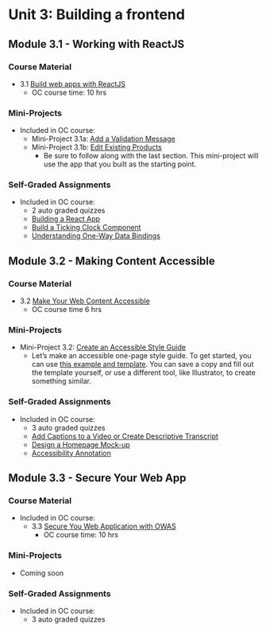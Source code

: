 # Unit 3: Building a frontend


## Module 3.1 - Working with ReactJS

### Course Material

* 3.1 [Build web apps with ReactJS](https://openclassrooms.com/en/courses/4286486-build-web-apps-with-reactjs)
   * OC course time: 10 hrs

### Mini-Projects

* Included in OC course:
   * Mini-Project 3.1a: [Add a Validation Message](https://openclassrooms.com/en/courses/4286486-build-web-apps-with-reactjs/4317901-practice-add-a-validation-message)
   * Mini-Project 3.1b: [Edit Existing Products](https://openclassrooms.com/en/courses/4286486-build-web-apps-with-reactjs/4317921-practice-extend-the-form-functionality-to-edit-existing-products)
      * Be sure to follow along with the last section. This mini-project will use the app that you built as the starting point.

### Self-Graded Assignments

* Included in OC course:
   * 2 auto graded quizzes
   * [Building a React App](https://openclassrooms.com/en/courses/4286486-build-web-apps-with-reactjs/4286676-use-create-react-app-to-build-your-react-app)
   * [Build a Ticking Clock Component](https://openclassrooms.com/en/courses/4286486-build-web-apps-with-reactjs/4286711-build-a-ticking-clock-component)
   * [Understanding One-Way Data Bindings](https://openclassrooms.com/en/courses/4286486-build-web-apps-with-reactjs/4286721-understand-one-way-data-bindings)

## Module 3.2 - Making Content Accessible

### Course Material

* 3.2 [Make Your Web Content Accessible](https://openclassrooms.com/en/courses/6663451-make-your-web-content-accessible)
   * OC course time 6 hrs

### Mini-Projects

* Mini-Project 3.2: [Create an Accessible Style Guide](https://openclassrooms.com/en/courses/6663451-make-your-web-content-accessible/6912752-create-accessible-visual-designs#/id/r-6912739)
   * Let’s make an accessible one-page style guide. To get started, you can use [this example and template](https://www.figma.com/file/1rzHME5zpsCvf2sdIe7NCA/Quick-Style-Guide-Template?node-id=0%3A1). You can save a copy and fill out the template yourself, or use a different tool, like Illustrator, to create something similar.

### Self-Graded Assignments

* Included in OC course:
   * 3 auto graded quizzes 
   * [Add Captions to a Video or Create Descriptive Transcript](https://openclassrooms.com/en/courses/6663451-make-your-web-content-accessible/6912850-create-accessible-multimedia-content#/id/r-6912839)
   * [Design a Homepage Mock-up](https://openclassrooms.com/en/courses/6663451-make-your-web-content-accessible/6912910-design-accessible-user-interactions#/id/r-6912899)
   * [Accessibility Annotation](https://openclassrooms.com/en/courses/6663451-make-your-web-content-accessible/6913058-annotate-mock-ups-and-wireframes-with-accessibility-information#/id/r-6913043)

## Module 3.3 - Secure Your Web App

### Course Material

* Included in OC course:
   * 3.3 [Secure You Web Application with OWAS](https://openclassrooms.com/en/courses/5162996-secure-your-web-application-with-owasp)
      * OC course time: 10 hrs

### Mini-Projects

* Coming soon

### Self-Graded Assignments

* Included in OC course: 
   * 3 auto graded quizzes
